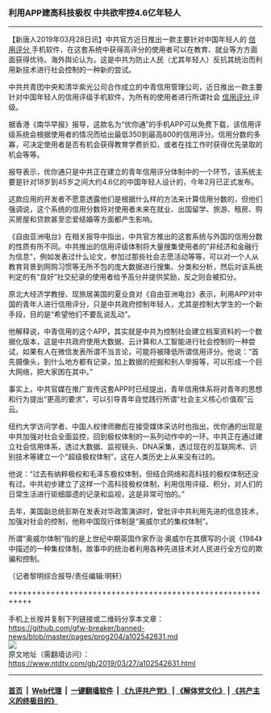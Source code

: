 ### 利用APP建高科技极权 中共欲牢控4.6亿年轻人
------------------------

<div class="post_content" itemprop="articleBody">
 <p>
  【新唐人2019年03月28日讯】中共官方近日推出一款主要针对中国年轻人的
  <a href="https://www.ntdtv.com/gb/信用评分.htm">
   信用评分
  </a>
  手机软件，在这套系统中获得高评分的使用者可以在教育、就业等方方面面获得优待。海外舆论认为，这是中共为防止人民（尤其年轻人）反抗其统治而利用新技术进行社会控制的一种新的尝试。
 </p>
 <p>
  中共共青团中央和清华紫光公司合作成立的中青信用管理公司，近日推出一款主要针对中国年轻人的信用评级手机软件，为所有的使用者进行所谓社会
  <a href="https://www.ntdtv.com/gb/信用评分.htm">
   信用评分
  </a>
  评级。
 </p>
 <p>
  据香港《南华早报》报导，这款名为“优你通”的手机APP可以免费下载，该信用评级系统会根据使用者的情况而给出最低350到最高800的信用评分。信用分数的多寡，可决定使用者是否有机会获得教育学费折扣，或者在找工作时获得优先录取的机会等等。
 </p>
 <p>
  报导表示，优你通只是中共正在建立的青年信用评分体制中的一个环节，该系统主要是针对18岁到45岁之间大约4.6亿的中国年轻人设计的，今年2月已正式发布。
 </p>
 <p>
  这款应用的开发者不愿意透露他们是根据什么样的方法来计算信用分数的，但他们强调说，这个系统的信用分数将对使用者未来在就业、出国留学、旅游、租房、购买房屋和贷款甚至恋爱结婚等方面都产生影响。
 </p>
 <p>
  《自由亚洲电台》在相关报导中指出，中共官方推出的这套系统与外国的信用分数的性质有所不同。中共推出的信用评级体制将大量搜集使用者的“非经济和金融行为信息”，例如发表过什么论文，参加过那些社会志愿活动等等，可以对一个人从教育背景到网购习惯等无所不包的庞大数据进行搜集、分类和分析，然后对该系统判定的有“良好”社交纪录的使用者给予高分并提供奖励，反之则会被扣分。
 </p>
 <p>
  原北大经济学教授、现旅居美国的夏业良对《自由亚洲电台》表示，利用APP对中国的青年人进行信用评分，只是中共政府控制年轻人，尤其是控制大学生的一个新手段，目的是“希望他们不要乱说乱动”。
 </p>
 <p>
  他解释说，中青信用的这个APP，其实就是中共为控制社会建立档案资料的一个数据化版本，这是中共政府使用大数据、云计算和人工智能进行社会控制的一种尝试，如果有人在微信发表所谓不当言论，可能将被降低所谓信用评分。他说：“首先摄像头，到什么地方都有记录，加上数据的挖掘和别人举报等，可以形成一个巨大网络，把大家困在其中。”
 </p>
 <p>
  事实上，中共官媒在推广宣传这套APP时已经提出，青年信用体系将对青年的思想和行为提出“更高的要求”，可以引导青年自觉践行所谓“社会主义核心价值观”云云。
 </p>
 <p>
  纽约大学访问学者、中国人权律师滕彪在接受媒体采访时也指出，优你通的出现是中共加强对社会全面监控，回到极权体制的一系列动作中的一环。中共正在通过建立社会信用体系，透过大数据、监视镜头、DNA采集，透过现在的互联网术、识别技术等建立一个“超级极权体制”，这在人类历史上从来没有过的。
 </p>
 <p>
  他说：“过去有纳粹极权和毛泽东极权体制，但结合网络和高科技的极权体制还没有过。中共初步建立了这样一个高科技极权体制，利用信用评级、积分，对人们的日常生活进行钜细靡遗的记录和监视，这是非常可怕的。”
 </p>
 <p>
  去年，美国副总统彭斯在发表对华政策演讲时，曾批评中共利用先进的信息技术，加强对社会的控制，他称中国现行体制是“奥威尔式的集权体制”。
 </p>
 <p>
  所谓“奥威尔体制”指的是上世纪中期英国作家乔治·奥威尔在其撰写的小说《1984》中描述的一种集权体制，故事中的统治者利用各种先进技术对人民进行全方位的欺骗和控制。
 </p>
 <p>
  （记者黎明综合报导/责任编辑:明轩）
 </p>
 <div class="single_ad">
 </div>
</div>

+++++++++++++++++++++++++++++++++++++++++++++++++++++++++++<br/><br/>
手机上长按并复制下列链接或二维码分享本文章：<br/>
https://github.com/gfw-breaker/banned-news/blob/master/pages/prog204/a102542631.md <br/>
<a href='https://github.com/gfw-breaker/banned-news/blob/master/pages/prog204/a102542631.md'><img src='https://github.com/gfw-breaker/banned-news/blob/master/pages/prog204/a102542631.md.png'/></a> <br/>
原文地址（需翻墙访问）：https://www.ntdtv.com/gb/2019/03/27/a102542631.html


------------------------
#### [首页](https://github.com/gfw-breaker/banned-news/blob/master/README.md) &nbsp;|&nbsp; [Web代理](https://github.com/labour-camp/helloworld) &nbsp;|&nbsp; [一键翻墙软件](https://github.com/gfw-breaker/nogfw/blob/master/README.md) &nbsp;| [《九评共产党》](https://github.com/gfw-breaker/9ping.md/blob/master/README.md#九评之一评共产党是什么) | [《解体党文化》](https://github.com/gfw-breaker/jtdwh.md/blob/master/README.md) | [《共产主义的终极目的》](https://github.com/gfw-breaker/gczydzjmd.md/blob/master/README.md)

